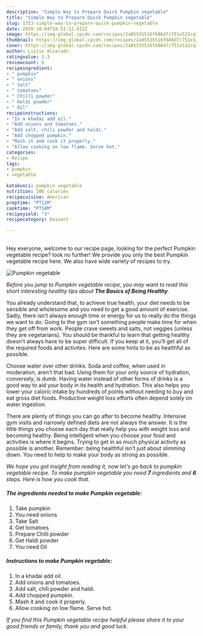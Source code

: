 ```yaml
---
description: "Simple Way to Prepare Quick Pumpkin vegetable"
title: "Simple Way to Prepare Quick Pumpkin vegetable"
slug: 1353-simple-way-to-prepare-quick-pumpkin-vegetable
date: 2020-10-04T18:52:12.612Z
image: https://img-global.cpcdn.com/recipes/2a85535516f686d7/751x532cq70/pumpkin-vegetable-recipe-main-photo.jpg
thumbnail: https://img-global.cpcdn.com/recipes/2a85535516f686d7/751x532cq70/pumpkin-vegetable-recipe-main-photo.jpg
cover: https://img-global.cpcdn.com/recipes/2a85535516f686d7/751x532cq70/pumpkin-vegetable-recipe-main-photo.jpg
author: Lizzie Alvarado
ratingvalue: 3.3
reviewcount: 6
recipeingredient:
- " pumpkin"
- " onions"
- " Salt"
- " tomatoes"
- " Chilli powder"
- " Haldi powder"
- " Oil"
recipeinstructions:
- "In a khadai add oil."
- "Add onions and tomatoes."
- "Add salt, chili powder and haldi."
- "Add chopped pumpkin."
- "Mash it and cook it properly."
- "Allow cooking on low flame. Serve hot."
categories:
- Recipe
tags:
- pumpkin
- vegetable

katakunci: pumpkin vegetable 
nutrition: 200 calories
recipecuisine: American
preptime: "PT12M"
cooktime: "PT58M"
recipeyield: "3"
recipecategory: Dessert

---
```

<br>
Hey everyone, welcome to our recipe page, looking for the perfect Pumpkin vegetable recipe? look no further! We provide you only the best Pumpkin vegetable recipe here. We also have wide variety of recipes to try.
<br>


![Pumpkin vegetable](https://img-global.cpcdn.com/recipes/2a85535516f686d7/751x532cq70/pumpkin-vegetable-recipe-main-photo.jpg)

<i>Before you jump to Pumpkin vegetable recipe, you may want to read this short interesting healthy tips about <strong>The Basics of Being Healthy</strong>.</i>

You already understand that, to achieve true health, your diet needs to be sensible and wholesome and you need to get a good amount of exercise. Sadly, there isn't always enough time or energy for us to really do the things we want to do. Going to the gym isn't something people make time for when they get off from work. People crave sweets and salts, not veggies (unless they are vegetarians). You should be thankful to learn that getting healthy doesn't always have to be super difficult. If you keep at it, you'll get all of the required foods and activites. Here are some hints to be as healthful as possible.

Choose water over other drinks. Soda and coffee, when used in moderation, aren't that bad. Using them for your only source of hydration, conversely, is dumb. Having water instead of other forms of drinks is a good way to aid your body in its health and hydration. This also helps you lower your caloric intake by hundreds of points without needing to buy and eat gross diet foods. Productive weight loss efforts often depend solely on water ingestion.

There are plenty of things you can go after to become healthy. Intensive gym visits and narrowly defined diets are not always the answer. It is the little things you choose each day that really help you with weight loss and becoming healthy. Being intelligent when you choose your food and activities is where it begins. Trying to get in as much physical activity as possible is another. Remember: being healthful isn’t just about slimming down. You need to help to make your body as strong as possible. 


<i>We hope you got insight from reading it, now let's go back to pumpkin vegetable recipe. To make pumpkin vegetable you need <strong>7</strong> ingredients and <strong>6</strong> steps. Here is how you cook that.
</i>

##### The ingredients needed to make Pumpkin vegetable:

1. Take  pumpkin
1. You need  onions
1. Take  Salt
1. Get  tomatoes
1. Prepare  Chilli powder
1. Get  Haldi powder
1. You need  Oil


##### Instructions to make Pumpkin vegetable:

1. In a khadai add oil.
1. Add onions and tomatoes.
1. Add salt, chili powder and haldi.
1. Add chopped pumpkin.
1. Mash it and cook it properly.
1. Allow cooking on low flame. Serve hot.


<i>If you find this Pumpkin vegetable recipe helpful please share it to your good friends or family, thank you and good luck.</i>
